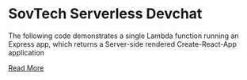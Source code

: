 # SovTech Serverless Devchat

The following code demonstrates a single Lambda function running an Express app,
which returns a Server-side rendered Create-React-App application

[Read More](https://medium.com/@YatinBadal/rendering-and-serving-a-create-react-app-from-an-express-server-running-within-a-lambda-function-832576a5167e)
